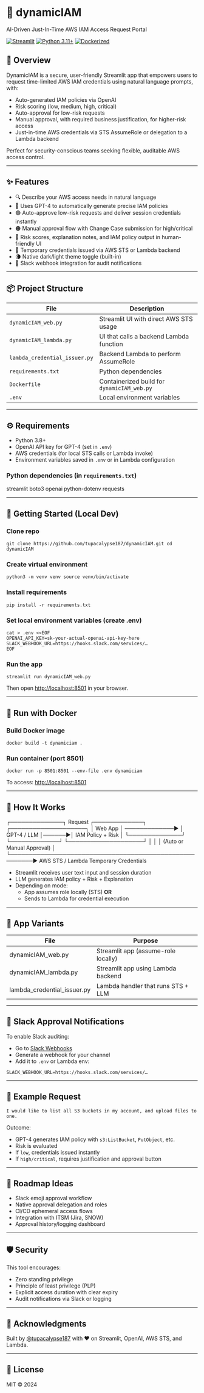 # 🔐 dynamicIAM

AI-Driven Just-In-Time AWS IAM Access Request Portal

[![Streamlit](https://img.shields.io/badge/Built%20with-Streamlit-ff4b4b?logo=streamlit)](https://streamlit.io)
[![Python 3.11+](https://img.shields.io/badge/Python-3.11%2B-blue?logo=python)](https://www.python.org/)
[![Dockerized](https://img.shields.io/badge/Containerized-Docker-blue?logo=docker)](https://www.docker.com/)

## 🚀 Overview

DynamicIAM is a secure, user-friendly Streamlit app that empowers users to request time-limited AWS IAM credentials using natural language prompts, with:
- Auto-generated IAM policies via OpenAI
- Risk scoring (low, medium, high, critical)
- Auto-approval for low-risk requests
- Manual approval, with required business justification, for higher-risk access
- Just-in-time AWS credentials via STS AssumeRole or delegation to a Lambda backend

Perfect for security-conscious teams seeking flexible, auditable AWS access control.

---

## ✨ Features

- 🔍 Describe your AWS access needs in natural language
- 🤖 Uses GPT-4 to automatically generate precise IAM policies
- 🟢 Auto-approve low-risk requests and deliver session credentials instantly
- 🟠 Manual approval flow with Change Case submission for high/critical
- 📝 Risk scores, explanation notes, and IAM policy output in human-friendly UI
- 🔐 Temporary credentials issued via AWS STS or Lambda backend
- 🌘 Native dark/light theme toggle (built-in)
- 📡 Slack webhook integration for audit notifications

---

## 📦 Project Structure

| File                            | Description                                |
|---------------------------------|--------------------------------------------|
| `dynamicIAM_web.py`             | Streamlit UI with direct AWS STS usage     |
| `dynamicIAM_lambda.py`          | UI that calls a backend Lambda function    |
| `lambda_credential_issuer.py`   | Backend Lambda to perform AssumeRole       |
| `requirements.txt`              | Python dependencies                        |
| `Dockerfile`                    | Containerized build for `dynamicIAM_web.py`|
| `.env`                          | Local environment variables                |

---

## ⚙️ Requirements

- Python 3.8+
- OpenAI API key for GPT-4 (set in `.env`)
- AWS credentials (for local STS calls or Lambda invoke)
- Environment variables saved in `.env` or in Lambda configuration

### Python dependencies (in `requirements.txt`)
streamlit
boto3
openai
python-dotenv
requests


---

## 🧪 Getting Started (Local Dev)

### Clone repo
`git clone https://github.com/tupacalypse187/dynamicIAM.git
cd dynamicIAM`

### Create virtual environment
`python3 -m venv venv
source venv/bin/activate`

### Install requirements
`pip install -r requirements.txt`

### Set local environment variables (create .env)
```
cat > .env <<EOF
OPENAI_API_KEY=sk-your-actual-openai-api-key-here
SLACK_WEBHOOK_URL=https://hooks.slack.com/services/…
EOF
```

### Run the app
`streamlit run dynamicIAM_web.py`

Then open [http://localhost:8501](http://localhost:8501) in your browser.

---

## 🐳 Run with Docker

### Build Docker image
`docker build -t dynamiciam .`

### Run container (port 8501)
`docker run -p 8501:8501 --env-file .env dynamiciam`

To access: [http://localhost:8501](http://localhost:8501)

---

## 🧠 How It Works
┌──────────────┐     Request     ┌─────────────┐       ┌────────────────────┐
│   Web App    │ ─────────────▶ │ GPT-4 / LLM │──────▶│ IAM Policy + Risk  │
└──────────────┘                 └─────────────┘       └────────────────────┘
     │                                                         │
     │             (Auto or Manual Approval)                   │
     └────────────────────────────────────────────────────────▶ 
                         AWS STS / Lambda
                       Temporary Credentials


- Streamlit receives user text input and session duration
- LLM generates IAM policy + Risk + Explanation
- Depending on mode:
  - App assumes role locally (STS) **OR**
  - Sends to Lambda for credential execution

---

## 🔐 App Variants

| File                          | Purpose                                  |
|-------------------------------|------------------------------------------|
| dynamicIAM_web.py             | Streamlit app (assume-role locally)      |
| dynamicIAM_lambda.py          | Streamlit app using Lambda backend       |
| lambda_credential_issuer.py   | Lambda handler that runs STS + LLM       |

---

## 📡 Slack Approval Notifications

To enable Slack auditing:

- Go to [Slack Webhooks](https://api.slack.com/messaging/webhooks)
- Generate a webhook for your channel
- Add it to `.env` or Lambda env:

`SLACK_WEBHOOK_URL=https://hooks.slack.com/services/…`


---

## 📜 Example Request

`I would like to list all S3 buckets in my account, and upload files to one.`


Outcome:
- GPT-4 generates IAM policy with `s3:ListBucket`, `PutObject`, etc.
- Risk is evaluated
- If `low`, credentials issued instantly
- If `high/critical`, requires justification and approval button

---

## 🎯 Roadmap Ideas

- Slack emoji approval workflow
- Native approval delegation and roles
- CI/CD ephemeral access flows
- Integration with ITSM (Jira, SNOW)
- Approval history/logging dashboard

---

## 🛡️ Security

This tool encourages:
- Zero standing privilege
- Principle of least privilege (PLP)
- Explicit access duration with clear expiry
- Audit notifications via Slack or logging

---

## 🙏 Acknowledgments

Built by [@tupacalypse187](https://github.com/tupacalypse187) with ❤️ on Streamlit, OpenAI, AWS STS, and Lambda.

---

## 📄 License

MIT © 2024


